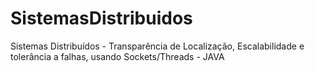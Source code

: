 # SistemasDistribuidos
Sistemas Distribuídos - Transparência de Localização, Escalabilidade e tolerância a falhas, usando Sockets/Threads - JAVA
